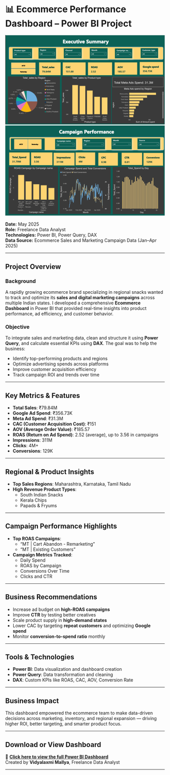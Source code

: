 # 📊 Ecommerce Performance Dashboard – Power BI Project

![Ecommerce Dashboard – Executive View](Executive%20View.png)
![Ecommerce Dashboard – Campaign Performance](Campaign%20Performance%20View.PNG)



**Date:** May 2025  
**Role:** Freelance Data Analyst  
**Technologies:** Power BI, Power Query, DAX  
**Data Source:** Ecommerce Sales and Marketing Campaign Data (Jan–Apr 2025)

---

##  Project Overview

###  Background  
A rapidly growing ecommerce brand specializing in regional snacks wanted to track and optimize its **sales and digital marketing campaigns** across multiple Indian states. I developed a comprehensive **Ecommerce Dashboard** in Power BI that provided real-time insights into product performance, ad efficiency, and customer behavior.

###  Objective  
To integrate sales and marketing data, clean and structure it using **Power Query**, and calculate essential KPIs using **DAX**. The goal was to help the business:

- Identify top-performing products and regions  
- Optimize advertising spends across platforms  
- Improve customer acquisition efficiency  
- Track campaign ROI and trends over time  

---

##  Key Metrics & Features

- **Total Sales**: ₹79.84M  
- **Google Ad Spend**: ₹356.73K  
- **Meta Ad Spend**: ₹31.3M  
- **CAC (Customer Acquisition Cost)**: ₹151  
- **AOV (Average Order Value)**: ₹185.57  
- **ROAS (Return on Ad Spend)**: 2.52 (average), up to 3.56 in campaigns  
- **Impressions**: 311M  
- **Clicks**: 4M+  
- **Conversions**: 129K  

---

##  Regional & Product Insights

- **Top Sales Regions**: Maharashtra, Karnataka, Tamil Nadu  
- **High Revenue Product Types**:  
  - South Indian Snacks  
  - Kerala Chips  
  - Papads & Fryums  

---

##  Campaign Performance Highlights

- **Top ROAS Campaigns**:  
  - “MT | Cart Abandon - Remarketing”  
  - “MT | Existing Customers”  
- **Campaign Metrics Tracked**:  
  - Daily Spend  
  - ROAS by Campaign  
  - Conversions Over Time  
  - Clicks and CTR  

---

##  Business Recommendations

- Increase ad budget on **high-ROAS campaigns**  
- Improve **CTR** by testing better creatives  
- Scale product supply in **high-demand states**  
- Lower CAC by targeting **repeat customers** and optimizing **Google spend**  
- Monitor **conversion-to-spend ratio** monthly  

---

##  Tools & Technologies

- **Power BI**: Data visualization and dashboard creation  
- **Power Query**: Data transformation and cleaning  
- **DAX**: Custom KPIs like ROAS, CAC, AOV, Conversion Rate  

---

##  Business Impact

This dashboard empowered the ecommerce team to make data-driven decisions across marketing, inventory, and regional expansion — driving higher ROI, better targeting, and smarter product focus.

---

##  Download or View Dashboard  
📎 **[Click here to view the full Power BI Dashboard](https://app.powerbi.com/view?r=eyJrIjoiOTNjNDA5YjItNGE4YS00OGQ0LWE1MzktOTkwYTUzY2MyNTY2IiwidCI6ImM2ZTU0OWIzLTVmNDUtNDAzMi1hYWU5LWQ0MjQ0ZGM1YjJjNCJ9)**  
 Created by **Vidyalaxmi Mallya**, Freelance Data Analyst

---

